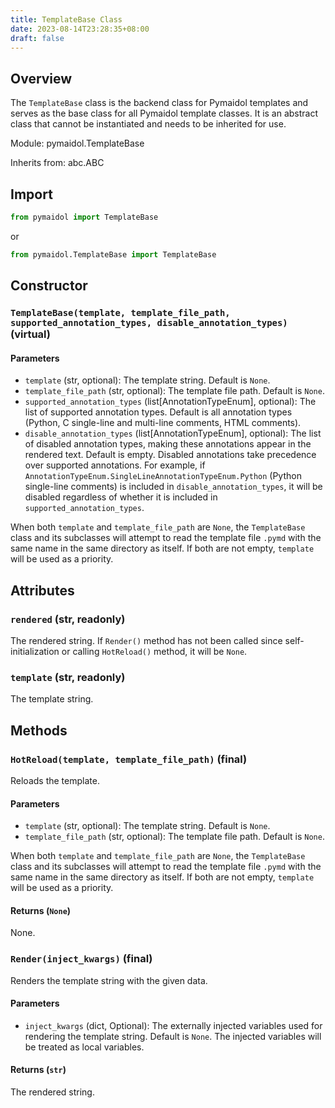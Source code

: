 ```yaml
---
title: TemplateBase Class
date: 2023-08-14T23:28:35+08:00
draft: false
---
```


## Overview

The `TemplateBase` class is the backend class for Pymaidol templates and serves as the base class for all Pymaidol template classes. It is an abstract class that cannot be instantiated and needs to be inherited for use.

Module: pymaidol.TemplateBase

Inherits from: abc.ABC

## Import

```python
from pymaidol import TemplateBase
```

or

```python
from pymaidol.TemplateBase import TemplateBase
```

## Constructor

### `TemplateBase(template, template_file_path, supported_annotation_types, disable_annotation_types)` (virtual)

#### Parameters

- `template` (str, optional): The template string. Default is `None`.
- `template_file_path` (str, optional): The template file path. Default is `None`.
- `supported_annotation_types` (list[AnnotationTypeEnum], optional): The list of supported annotation types. Default is all annotation types (Python, C single-line and multi-line comments, HTML comments).
- `disable_annotation_types` (list[AnnotationTypeEnum], optional): The list of disabled annotation types, making these annotations appear in the rendered text. Default is empty. Disabled annotations take precedence over supported annotations. For example, if `AnnotationTypeEnum.SingleLineAnnotationTypeEnum.Python` (Python single-line comments) is included in `disable_annotation_types`, it will be disabled regardless of whether it is included in `supported_annotation_types`.

When both `template` and `template_file_path` are `None`, the `TemplateBase` class and its subclasses will attempt to read the template file `.pymd` with the same name in the same directory as itself. If both are not empty, `template` will be used as a priority.

## Attributes

### `rendered` (str, readonly)

The rendered string. If `Render()` method has not been called since self-initialization or calling `HotReload()` method, it will be `None`.

### `template` (str, readonly)

The template string.

## Methods

### `HotReload(template, template_file_path)` (final)

Reloads the template.

#### Parameters

- `template` (str, optional): The template string. Default is `None`.
- `template_file_path` (str, optional): The template file path. Default is `None`.

When both `template` and `template_file_path` are `None`, the `TemplateBase` class and its subclasses will attempt to read the template file `.pymd` with the same name in the same directory as itself. If both are not empty, `template` will be used as a priority.

#### Returns (`None`)

None.


### `Render(inject_kwargs)` (final)

Renders the template string with the given data.

#### Parameters

- `inject_kwargs` (dict, Optional): The externally injected variables used for rendering the template string. Default is `None`. The injected variables will be treated as local variables.

#### Returns (`str`)

The rendered string.
